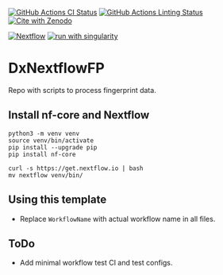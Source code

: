 [![GitHub Actions CI Status](https://github.com/UMCUGenetics/workflowname/workflows/nf-core%20CI/badge.svg)](https://github.com/UMCUGenetics/workflowname/actions?query=workflow%3A%22nf-core+CI%22)
[![GitHub Actions Linting Status](https://github.com/UMCUGenetics/workflowname/workflows/nf-core%20linting/badge.svg)](https://github.com/UMCUGenetics/workflowname/actions?query=workflow%3A%22nf-core+linting%22)[![Cite with Zenodo](http://img.shields.io/badge/DOI-10.5281/zenodo.XXXXXXX-1073c8?labelColor=000000)](https://doi.org/10.5281/zenodo.XXXXXXX)

[![Nextflow](https://img.shields.io/badge/nextflow%20DSL2-%E2%89%A523.04.0-23aa62.svg)](https://www.nextflow.io/)
[![run with singularity](https://img.shields.io/badge/run%20with-singularity-1d355c.svg?labelColor=000000)](https://sylabs.io/docs/)

# DxNextflowFP
Repo with scripts to process fingerprint data.

## Install nf-core and Nextflow

```
python3 -m venv venv
source venv/bin/activate
pip install --upgrade pip
pip install nf-core

curl -s https://get.nextflow.io | bash
mv nextflow venv/bin/
```

## Using this template

- Replace `WorkflowName` with actual workflow name in all files.

## ToDo

- Add minimal workflow test CI and test configs.
